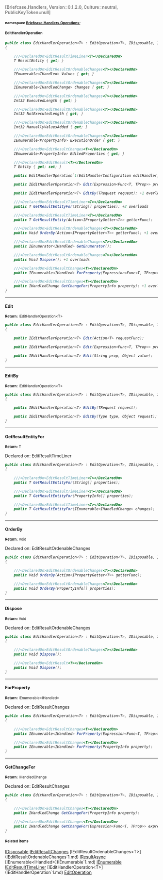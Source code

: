<h4 style='color: gray;margin:0; padding:0;'> [Briefcase.Handlers, Version=0.1.2.0, Culture=neutral, PublicKeyToken=null]</h4>

#### <small>namespace [Briefcase.Handlers.Operations](../Namespace/Briefcase.Handlers.Operations.md);</small>

#### <small>EditHandlerOperation<T></small>

<i>

```csharp
public class EditHandlerOperation<T> : EditOperation<T>, IDisposable, IEditResultChanges<T>, IEditResultOrdenableChanges<T>, IResultAsync<IHandled>, IEnumerable<IHandled>, IEnumerable, IEditResultTimeLiner<T>, IEditHandlerOperation<T>
{

	///<DeclaredOn>EditResultTimeLiner<T></DeclaredOn>
	T ResultEntity { get; }

	///<DeclaredOn>EditResultOrdenableChanges<T></DeclaredOn>
	IEnumerable<IHandled> Values { get; }

	///<DeclaredOn>EditResultOrdenableChanges<T></DeclaredOn>
	IEnumerable<IHandledChange> Changes { get; }

	///<DeclaredOn>EditResultOrdenableChanges<T></DeclaredOn>
	Int32 ExecutedLength { get; }

	///<DeclaredOn>EditResultOrdenableChanges<T></DeclaredOn>
	Int32 NotExecutedLength { get; }

	///<DeclaredOn>EditResultOrdenableChanges<T></DeclaredOn>
	Int32 ManuallyValuesAdded { get; }

	///<DeclaredOn>EditResultOrdenableChanges<T></DeclaredOn>
	IEnumerable<PropertyInfo> ExecutionOrder { get; }

	///<DeclaredOn>EditResultChanges<T></DeclaredOn>
	IEnumerable<PropertyInfo> EditedProperties { get; }

	///<DeclaredOn>EditResult<T></DeclaredOn>
	T Entity { get; set; }

	public EditHandlerOperation`1(EditHandlerConfiguration editHandler, T entity); 

	public IEditHandlerOperation<T> Edit(Expression<Func<T, TProp>> prop, TProp value); +2 overloads

	public IEditHandlerOperation<T> EditBy(TRequest request); +1 overloads

	///<DeclaredOn>EditResultTimeLiner<T></DeclaredOn>
	public T GetResultEntityFor(String[] properties); +2 overloads

	///<DeclaredOn>EditResultTimeLiner<T></DeclaredOn>
	public T GetResultEntity(Action<IPropertyGetter<T>> getterFunc); 

	///<DeclaredOn>EditResultOrdenableChanges<T></DeclaredOn>
	public Void OrderBy(Action<IPropertyGetter<T>> getterFunc); +1 overloads

	///<DeclaredOn>EditResultOrdenableChanges<T></DeclaredOn>
	public IEnumerator<IHandled> GetEnumerator(); 

	///<DeclaredOn>EditResultOrdenableChanges<T></DeclaredOn>
	public Void Dispose(); +1 overloads

	///<DeclaredOn>EditResultChanges<T></DeclaredOn>
	public IEnumerable<IHandled> ForProperty(Expression<Func<T, TProp>> expression); +1 overloads

	///<DeclaredOn>EditResultChanges<T></DeclaredOn>
	public IHandledChange GetChangeFor(PropertyInfo property); +1 overloads
}
```

</i>


---

#### Edit

<small><b>Return:</b> IEditHandlerOperation\<T></small>

<i>

```csharp
public class EditHandlerOperation<T> : EditOperation<T>, IDisposable, IEditResultChanges<T>, IEditResultOrdenableChanges<T>, IResultAsync<IHandled>, IEnumerable<IHandled>, IEnumerable, IEditResultTimeLiner<T>, IEditHandlerOperation<T>
{

	public IEditHandlerOperation<T> Edit(Action<T> requestFunc);

	public IEditHandlerOperation<T> Edit(Expression<Func<T, TProp>> prop, TProp value);

	public IEditHandlerOperation<T> Edit(String prop, Object value);
}
```

</i>

---

#### EditBy

<small><b>Return:</b> IEditHandlerOperation\<T></small>

<i>

```csharp
public class EditHandlerOperation<T> : EditOperation<T>, IDisposable, IEditResultChanges<T>, IEditResultOrdenableChanges<T>, IResultAsync<IHandled>, IEnumerable<IHandled>, IEnumerable, IEditResultTimeLiner<T>, IEditHandlerOperation<T>
{

	public IEditHandlerOperation<T> EditBy(TRequest request);

	public IEditHandlerOperation<T> EditBy(Type type, Object request);
}
```

</i>

---

#### GetResultEntityFor

<small><b>Return:</b> T</small>

Declared on: EditResultTimeLiner<T>

<i>

```csharp
public class EditHandlerOperation<T> : EditOperation<T>, IDisposable, IEditResultChanges<T>, IEditResultOrdenableChanges<T>, IResultAsync<IHandled>, IEnumerable<IHandled>, IEnumerable, IEditResultTimeLiner<T>, IEditHandlerOperation<T>
{

	///<DeclaredOn>EditResultTimeLiner<T></DeclaredOn>
	public T GetResultEntityFor(String[] properties);

	///<DeclaredOn>EditResultTimeLiner<T></DeclaredOn>
	public T GetResultEntityFor(PropertyInfo[] properties);

	///<DeclaredOn>EditResultTimeLiner<T></DeclaredOn>
	public T GetResultEntityFor(IEnumerable<IHandledChange> changes);
}
```

</i>

---

#### OrderBy

<small><b>Return:</b> Void</small>

Declared on: EditResultOrdenableChanges<T>

<i>

```csharp
public class EditHandlerOperation<T> : EditOperation<T>, IDisposable, IEditResultChanges<T>, IEditResultOrdenableChanges<T>, IResultAsync<IHandled>, IEnumerable<IHandled>, IEnumerable, IEditResultTimeLiner<T>, IEditHandlerOperation<T>
{

	///<DeclaredOn>EditResultOrdenableChanges<T></DeclaredOn>
	public Void OrderBy(Action<IPropertyGetter<T>> getterFunc);

	///<DeclaredOn>EditResultOrdenableChanges<T></DeclaredOn>
	public Void OrderBy(PropertyInfo[] properties);
}
```

</i>

---

#### Dispose

<small><b>Return:</b> Void</small>

Declared on: EditResultOrdenableChanges<T>

<i>

```csharp
public class EditHandlerOperation<T> : EditOperation<T>, IDisposable, IEditResultChanges<T>, IEditResultOrdenableChanges<T>, IResultAsync<IHandled>, IEnumerable<IHandled>, IEnumerable, IEditResultTimeLiner<T>, IEditHandlerOperation<T>
{

	///<DeclaredOn>EditResultOrdenableChanges<T></DeclaredOn>
	public Void Dispose();

	///<DeclaredOn>EditResult<T></DeclaredOn>
	public Void Dispose();
}
```

</i>

---

#### ForProperty

<small><b>Return:</b> IEnumerable\<IHandled></small>

Declared on: EditResultChanges<T>

<i>

```csharp
public class EditHandlerOperation<T> : EditOperation<T>, IDisposable, IEditResultChanges<T>, IEditResultOrdenableChanges<T>, IResultAsync<IHandled>, IEnumerable<IHandled>, IEnumerable, IEditResultTimeLiner<T>, IEditHandlerOperation<T>
{

	///<DeclaredOn>EditResultChanges<T></DeclaredOn>
	public IEnumerable<IHandled> ForProperty(Expression<Func<T, TProp>> expression);

	///<DeclaredOn>EditResultChanges<T></DeclaredOn>
	public IEnumerable<IHandled> ForProperty(PropertyInfo property);
}
```

</i>

---

#### GetChangeFor

<small><b>Return:</b> IHandledChange</small>

Declared on: EditResultChanges<T>

<i>

```csharp
public class EditHandlerOperation<T> : EditOperation<T>, IDisposable, IEditResultChanges<T>, IEditResultOrdenableChanges<T>, IResultAsync<IHandled>, IEnumerable<IHandled>, IEnumerable, IEditResultTimeLiner<T>, IEditHandlerOperation<T>
{

	///<DeclaredOn>EditResultChanges<T></DeclaredOn>
	public IHandledChange GetChangeFor(PropertyInfo property);

	///<DeclaredOn>EditResultChanges<T></DeclaredOn>
	public IHandledChange GetChangeFor(Expression<Func<T, TProp>> expression);
}
```

</i>

#### <small>Related items</small>

[IDisposable](IDisposable.md)
[IEditResultChanges<T>](IEditResultChanges`1.md)
[IEditResultOrdenableChanges<T>](IEditResultOrdenableChanges`1.md)
[IResultAsync<IHandled>](IResultAsync`1.md)
[IEnumerable<IHandled>](IEnumerable`1.md)
[IEnumerable](IEnumerable.md)
[IEditResultTimeLiner<T>](IEditResultTimeLiner`1.md)
[IEditHandlerOperation<T>](IEditHandlerOperation`1.md)
[EditOperation<T>](EditOperation`1.md)